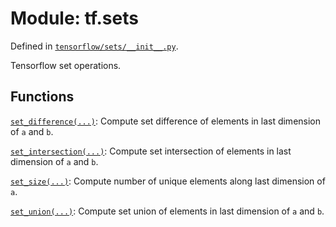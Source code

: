 <div itemscope itemtype="http://developers.google.com/ReferenceObject">
<meta itemprop="name" content="tf.sets" />
<meta itemprop="path" content="Stable" />
</div>

# Module: tf.sets



Defined in [`tensorflow/sets/__init__.py`](https://www.tensorflow.org/code/tensorflow/sets/__init__.py).

Tensorflow set operations.

## Functions

[`set_difference(...)`](../tf/sets/set_difference.md): Compute set difference of elements in last dimension of `a` and `b`.

[`set_intersection(...)`](../tf/sets/set_intersection.md): Compute set intersection of elements in last dimension of `a` and `b`.

[`set_size(...)`](../tf/sets/set_size.md): Compute number of unique elements along last dimension of `a`.

[`set_union(...)`](../tf/sets/set_union.md): Compute set union of elements in last dimension of `a` and `b`.

